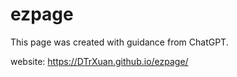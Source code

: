 # ezpage
This page was created with guidance from ChatGPT.

website: https://DTrXuan.github.io/ezpage/
